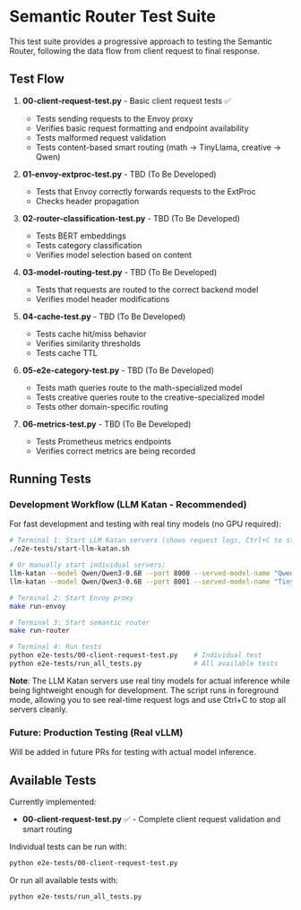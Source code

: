# Semantic Router Test Suite

This test suite provides a progressive approach to testing the Semantic Router, following the data flow from client request to final response.

## Test Flow

1. **00-client-request-test.py** - Basic client request tests ✅
   - Tests sending requests to the Envoy proxy
   - Verifies basic request formatting and endpoint availability
   - Tests malformed request validation
   - Tests content-based smart routing (math → TinyLlama, creative → Qwen)

2. **01-envoy-extproc-test.py** - TBD (To Be Developed)
   - Tests that Envoy correctly forwards requests to the ExtProc
   - Checks header propagation

3. **02-router-classification-test.py** - TBD (To Be Developed)
   - Tests BERT embeddings
   - Tests category classification
   - Verifies model selection based on content

4. **03-model-routing-test.py** - TBD (To Be Developed)
   - Tests that requests are routed to the correct backend model
   - Verifies model header modifications

5. **04-cache-test.py** - TBD (To Be Developed)
   - Tests cache hit/miss behavior
   - Verifies similarity thresholds
   - Tests cache TTL

6. **05-e2e-category-test.py** - TBD (To Be Developed)
   - Tests math queries route to the math-specialized model
   - Tests creative queries route to the creative-specialized model
   - Tests other domain-specific routing

7. **06-metrics-test.py** - TBD (To Be Developed)
   - Tests Prometheus metrics endpoints
   - Verifies correct metrics are being recorded

## Running Tests

### Development Workflow (LLM Katan - Recommended)

For fast development and testing with real tiny models (no GPU required):

```bash
# Terminal 1: Start LLM Katan servers (shows request logs, Ctrl+C to stop)
./e2e-tests/start-llm-katan.sh

# Or manually start individual servers:
llm-katan --model Qwen/Qwen3-0.6B --port 8000 --served-model-name "Qwen/Qwen2-0.5B-Instruct"
llm-katan --model Qwen/Qwen3-0.6B --port 8001 --served-model-name "TinyLlama/TinyLlama-1.1B-Chat-v1.0"

# Terminal 2: Start Envoy proxy
make run-envoy

# Terminal 3: Start semantic router
make run-router

# Terminal 4: Run tests
python e2e-tests/00-client-request-test.py    # Individual test
python e2e-tests/run_all_tests.py             # All available tests
```

**Note**: The LLM Katan servers use real tiny models for actual inference while being lightweight enough for development. The script runs in foreground mode, allowing you to see real-time request logs and use Ctrl+C to stop all servers cleanly.

### Future: Production Testing (Real vLLM)

Will be added in future PRs for testing with actual model inference.

## Available Tests

Currently implemented:

- **00-client-request-test.py** ✅ - Complete client request validation and smart routing

Individual tests can be run with:

```bash
python e2e-tests/00-client-request-test.py
```

Or run all available tests with:

```bash
python e2e-tests/run_all_tests.py
```
